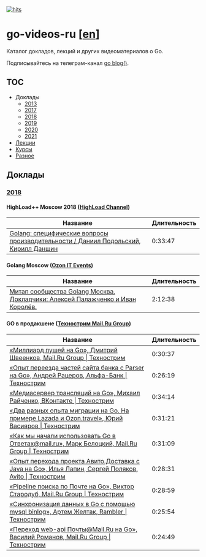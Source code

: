 [![hits](https://hits.deltapapa.io/github/dp92987/go-videos-ru.svg)](https://hits.deltapapa.io)

# go-videos-ru [[en](https://github.com/dp92987/golang-talks)]

Каталог докладов, лекций и других видеоматериалов о Go.

Подписывайтесь на телеграм-канал [go blog()](https://t.me/golangblog).

## TOC

- Доклады
  - [2013](/talks/2013.md)
  - [2017](/talks/2017.md)
  - [2018](/talks/2018.md)
  - [2019](/talks/2019.md)
  - [2020](/talks/2020.md)
  - [2021](/talks/2021.md)
- [Лекции](/lectures/lectures.md)
- [Курсы](/courses/courses.md)
- [Разное](/others/others.md)

## Доклады

### [2018](https://www.youtube.com/playlist?list=PLGFInI_ge4jTO5nYeYHDNhOFfFwSE3_B-)

#### HighLoad++ Moscow 2018 ([HighLoad Channel](https://www.youtube.com/channel/UCwHL6WHUarjGfUM_586me8w))

| Название | Длительность |
| -------- | ------------ |
| [Golang: специфические вопросы производительности / Даниил Подольский, Кирилл Даншин](https://www.youtube.com/watch?v=8UESXMJwTpc) | 0:33:47 | 

#### Golang Moscow ([Ozon IT Events](https://www.youtube.com/channel/UCCqNFXg3NRbRA6qNKFRecdw))

| Название | Длительность |
| -------- | ------------ |
| [Митап сообщества Golang Москва. Докладчики: Алексей Палажченко и Иван Королёв.](https://www.youtube.com/watch?v=HXqrsU7y0lU) | 2:12:38 | 

#### GO в продакшене ([Технострим Mail.Ru Group](https://www.youtube.com/channel/UCmqEpAsQMcsYaeef4qgECvQ))

| Название | Длительность |
| -------- | ------------ |
| [«Миллиард пушей на Go», Дмитрий Швеенков, Mail.Ru Group \| Технострим](https://www.youtube.com/watch?v=4NiGS9Lmde4) |  0:30:37 |
| [«Опыт переезда частей сайта банка с Parser на Go», Андрей Рацеров, Альфа-Банк \| Технострим](https://www.youtube.com/watch?v=uJR0nRZnsek) |  0:26:19 |
| [«Медиасервер трансляций на Go», Михаил Райченко, ВКонтакте \| Технострим](https://www.youtube.com/watch?v=FB2y4rXOVRo) |  0:34:14 |
| [«Два разных опыта миграции на Go. На примере Lazada и Ozon.travel», Юрий Васияров \| Технострим](https://www.youtube.com/watch?v=I5Yo2yoLQZc) |  0:31:21 |
| [«Как мы начали использовать Go в Ответах@mail.ru», Марк Белоцкий, Mail.Ru Group \| Технострим](https://www.youtube.com/watch?v=-qShMcOKJDo) |  0:31:09 |
| [«Опыт перехода проекта Авито.Доставка с Java на Go», Илья Лапин, Сергей Поляков, Avito \| Технострим](https://www.youtube.com/watch?v=2BNhv6NA4L0) |  0:28:31 |
| [«Pipeline поиска по Почте на Go», Виктор Стародуб, Mail.Ru Group \| Технострим](https://www.youtube.com/watch?v=Zr_Rxo87VB8) |  0:28:59 |
| [«Синхронизация данных в Go с помощью mysql binlog», Артем Желтак, Rambler \| Технострим](https://www.youtube.com/watch?v=oByOmhOmOh4) |  0:25:54 |
| [«Переход web-api Почты@Mail.Ru на Go», Василий Романов, Mail.Ru Group \| Технострим](https://www.youtube.com/watch?v=iDjEQ1ptM5o) |  0:24:49 |
